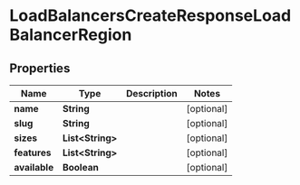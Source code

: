 

# LoadBalancersCreateResponseLoadBalancerRegion


## Properties

| Name | Type | Description | Notes |
|------------ | ------------- | ------------- | -------------|
|**name** | **String** |  |  [optional] |
|**slug** | **String** |  |  [optional] |
|**sizes** | **List&lt;String&gt;** |  |  [optional] |
|**features** | **List&lt;String&gt;** |  |  [optional] |
|**available** | **Boolean** |  |  [optional] |



